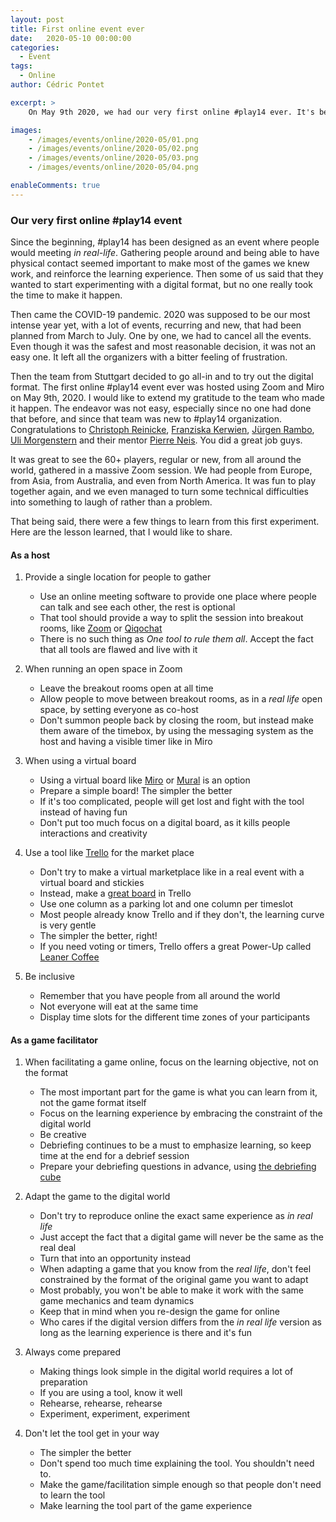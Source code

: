 ```yaml
---
layout: post
title: First online event ever
date:   2020-05-10 00:00:00
categories:
  - Event
tags:
  - Online
author: Cédric Pontet

excerpt: >
    On May 9th 2020, we had our very first online #play14 ever. It's been in the pipe for quite some time, and now it's done. Here is my on the spot feedback

images:
    - /images/events/online/2020-05/01.png
    - /images/events/online/2020-05/02.png
    - /images/events/online/2020-05/03.png
    - /images/events/online/2020-05/04.png

enableComments: true
---
```


### Our very first online #play14 event

Since the beginning, #play14 has been designed as an event where people would meeting *in real-life*. Gathering people around and being able to have physical contact seemed important to make most of the games we knew work, and reinforce the learning experience. Then some of us said that they wanted to start experimenting with a digital format, but no one really took the time to make it happen.

Then came the COVID-19 pandemic. 2020 was supposed to be our most intense year yet, with a lot of events, recurring and new, that had been planned from March to July. One by one, we had to cancel all the events. Even though it was the safest and most reasonable decision, it was not an easy one. It left all the organizers with a bitter feeling of frustration.

Then the team from Stuttgart decided to go all-in and to try out the digital format. The first online #play14 event ever was hosted using Zoom and Miro on May 9th, 2020. I would like to extend my gratitude to the team who made it happen. The endeavor was not easy, especially since no one had done that before, and since that team was new to #play14 organization. Congratulations to [Christoph Reinicke](../../../../../players/christoph-reinicke), [Franziska Kerwien](https://play14.org/players/franziska-kerwien), [Jürgen Rambo](https://play14.org/players/juergen-rambo), [Uli Morgenstern](https://play14.org/players/ulrike-morgenstern) and their mentor [Pierre Neis](https://play14.org/players/pierre-neis). You did a great job guys.

It was great to see the 60+ players, regular or new, from all around the world, gathered in a massive Zoom session. We had people from Europe, from Asia, from Australia, and even from North America. It was fun to play together again, and we even managed to turn some technical difficulties into something to laugh of rather than a problem.

That being said, there were a few things to learn from this first experiment. 
Here are the lesson learned, that I would like to share.

#### As a host

1. Provide a single location for people to gather
   - Use an online meeting software to provide one place where people can talk and see each other, the rest is optional
   - That tool should provide a way to split the session into breakout rooms, like [Zoom](https://zoom.us/) or [Qiqochat](https://qiqochat.com/)
   - There is no such thing as *One tool to rule them all*. Accept the fact that all tools are flawed and live with it
  
2. When running an open space in Zoom
   - Leave the breakout rooms open at all time 
   - Allow people to move between breakout rooms, as in a *real life* open space, by setting everyone as co-host
   - Don't summon people back by closing the room, but instead make them aware of the timebox, by using the messaging system as the host and having a visible timer like in Miro

3. When using a virtual board
   - Using a virtual board like [Miro](https://https://miro.com/) or [Mural](https://mural.co/) is an option
   - Prepare a simple board! The simpler the better
   - If it's too complicated, people will get lost and fight with the tool instead of having fun
   - Don't put too much focus on a digital board, as it kills people interactions and creativity

4. Use a tool like [Trello](https://trello.com/) for the market place 
   - Don't try to make a virtual marketplace like in a real event with a virtual board and stickies
   - Instead, make a [great board](https://trello.com/b/cCNiXuPC/play14-online) in Trello
   - Use one column as a parking lot and one column per timeslot
   - Most people already know Trello and if they don't, the learning curve is very gentle
   - The simpler the better, right!
   - If you need voting or timers, Trello offers a great Power-Up called [Leaner Coffee](https://trello.com/power-ups/5d1249acb16eef6f790f2af9/leaner-coffee)

5. Be inclusive
   - Remember that you have people from all around the world
   - Not everyone will eat at the same time
   - Display time slots for the different time zones of your participants


#### As a game facilitator

1. When facilitating a game online, focus on the learning objective, not on the format
   - The most important part for the game is what you can learn from it, not the game format itself
   - Focus on the learning experience by embracing the constraint of the digital world
   - Be creative
   - Debriefing continues to be a must to emphasize learning, so keep time at the end for a debrief session
   - Prepare your debriefing questions in advance, using [the debriefing cube](http://thedebriefingcube.com/)

2. Adapt the game to the digital world 
   - Don't try to reproduce online the exact same experience as *in real life*
   - Just accept the fact that a digital game will never be the same as the real deal
   - Turn that into an opportunity instead
   - When adapting a game that you know from the *real life*, don't feel constrained by the format of the original game you want to adapt
   - Most probably, you won't be able to make it work with the same game mechanics and team dynamics
   - Keep that in mind when you re-design the game for online
   - Who cares if the digital version differs from the *in real life* version as long as the learning experience is there and it's fun
  
3. Always come prepared
   - Making things look simple in the digital world requires a lot of preparation
   - If you are using a tool, know it well
   - Rehearse, rehearse, rehearse
   - Experiment, experiment, experiment
  
4. Don't let the tool get in your way
   - The simpler the better
   - Don't spend too much time explaining the tool. You shouldn't need to. 
   - Make the game/facilitation simple enough so that people don't need to learn the tool
   - Make learning the tool part of the game experience
   
